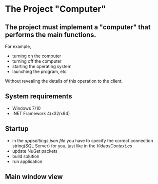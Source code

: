 # The Project "Computer"
## The project must implement a "computer" that performs the main functions.
For example,
* turning on the computer
* turning off the computer
* starting the operating system
* launching the program, etc

Without revealing the details of this operation to the client.

## System requirements
* Windows 7/10
* .NET Framework 4(x32/x64)

## Startup
* in the *_appsettings.json_ file* you have to specify the correct connection string(SQL Server) for you, just like in the *VideosContext.cs*
* update NuGet packets
* build solution
* run application

## Main window view

